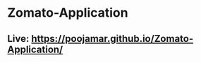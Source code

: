 # Zomato-Application
## <p>Live: <a style="text-decoration:none;" href="https://poojamar.github.io/Zomato-Application/">https://poojamar.github.io/Zomato-Application/</a></P>
